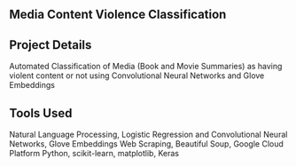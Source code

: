 ## Media Content Violence Classification

## Project Details 

Automated Classification of Media (Book and Movie Summaries) as having violent content or not using Convolutional Neural Networks and Glove Embeddings

## Tools Used 

Natural Language Processing, Logistic Regression and Convolutional Neural Networks, Glove Embeddings
Web Scraping, Beautiful Soup, Google Cloud Platform
Python, scikit-learn, matplotlib, Keras
